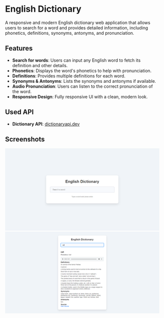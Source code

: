# English Dictionary

A responsive and modern English dictionary web application that allows users to search for a word and provides detailed information, including phonetics, definitions, synonyms, antonyms, and pronunciation. 

## Features

- **Search for words**: Users can input any English word to fetch its definition and other details.
- **Phonetics**: Displays the word's phonetics to help with pronunciation.
- **Definitions**: Provides multiple definitions for each word.
- **Synonyms & Antonyms**: Lists the synonyms and antonyms if available.
- **Audio Pronunciation**: Users can listen to the correct pronunciation of the word.
- **Responsive Design**: Fully responsive UI with a clean, modern look.

## Used API
- **Dictionary API**: [dictionaryapi.dev](https://dictionaryapi.dev/)
  
## Screenshots

![English Dictionary screenshot](screenshot1.png)
![English Dictionary screenshot](screenshot2.png)

